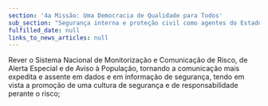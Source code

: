 ```yaml
---
section: '4a Missão: Uma Democracia de Qualidade para Todos'
sub_section: "Segurança interna e proteção civil como agentes do Estado de Direito"
fulfilled_date: null
links_to_news_articles: null
---
```


Rever o Sistema Nacional de Monitorização e Comunicação de Risco, de Alerta Especial e de Aviso à População, tornando a comunicação mais expedita e assente em dados e em informação de segurança, tendo em vista a promoção de uma cultura de segurança e de responsabilidade perante o risco;